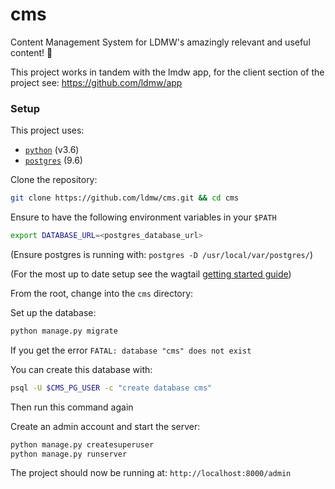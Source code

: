 # cms

Content Management System for LDMW's amazingly relevant and useful content! :tada:

This project works in tandem with the lmdw app, for the client section of the project see: https://github.com/ldmw/app

### Setup

This project uses:
+ [`python`](https://www.python.org/) (v3.6)
+ [`postgres`](https://www.postgresql.org/download/) (9.6)

Clone the repository:

```bash
git clone https://github.com/ldmw/cms.git && cd cms
```

Ensure to have the following environment variables in your `$PATH`

```bash
export DATABASE_URL=<postgres_database_url>
```

(Ensure postgres is running with: `postgres -D /usr/local/var/postgres/`)

(For the most up to date setup see the wagtail [getting started guide](https://wagtail.io/developers/))

From the root, change into the `cms` directory:

Set up the database:

```bash
python manage.py migrate
```

If you get the error `FATAL: database "cms" does not exist`

You can create this database with:

```bash
psql -U $CMS_PG_USER -c "create database cms"
```

Then run this command again

Create an admin account and start the server:

```bash
python manage.py createsuperuser
python manage.py runserver
```

The project should now be running at: `http://localhost:8000/admin`

